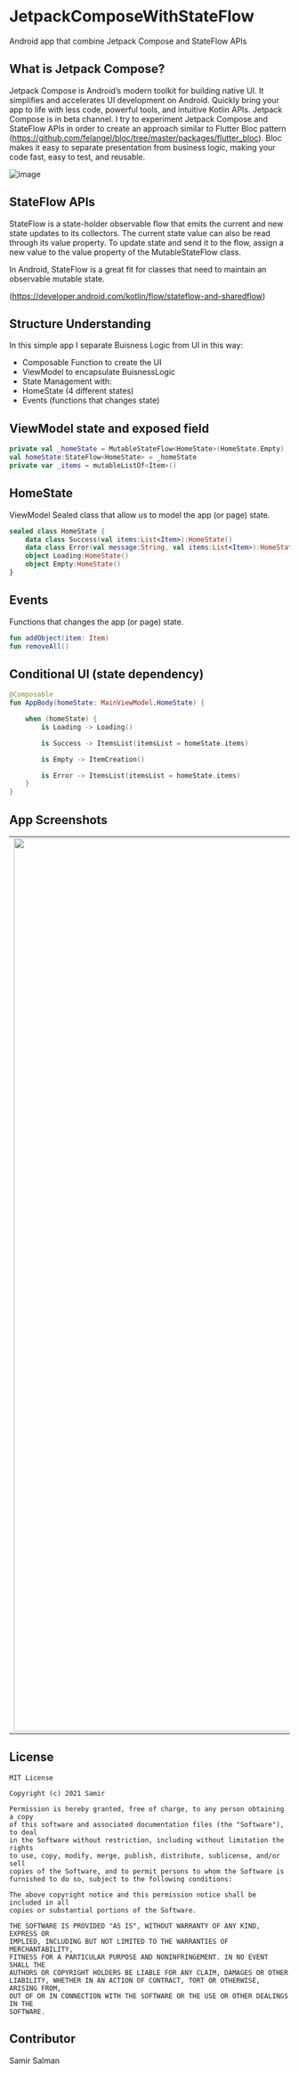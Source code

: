 # JetpackComposeWithStateFlow
 Android app that combine Jetpack Compose and StateFlow APIs
 
## What is Jetpack Compose?

Jetpack Compose is Android’s modern toolkit for building native UI. It simplifies and accelerates UI development on Android. Quickly bring your app to life with less code, powerful tools, and intuitive Kotlin APIs. Jetpack Compose is in beta channel. I try to experiment Jetpack Compose and StateFlow APIs in order to create an approach similar to Flutter Bloc pattern (https://github.com/felangel/bloc/tree/master/packages/flutter_bloc). Bloc makes it easy to separate presentation from business logic, making your code fast, easy to test, and reusable. 

![image](https://user-images.githubusercontent.com/33979978/109959824-4bbf0980-7ce8-11eb-88ae-f7af571cc613.png)


## StateFlow APIs

StateFlow is a state-holder observable flow that emits the current and new state updates to its collectors. The current state value can also be read through its value property. To update state and send it to the flow, assign a new value to the value property of the MutableStateFlow class.

In Android, StateFlow is a great fit for classes that need to maintain an observable mutable state.

(https://developer.android.com/kotlin/flow/stateflow-and-sharedflow)

## Structure Understanding
In this simple app I separate Buisness Logic from UI in this way:

- Composable Function to create the UI
- ViewModel to encapsulate BuisnessLogic
- State Management with:
- HomeState (4 different states)
- Events (functions that changes state)

## ViewModel state and exposed field

```kotlin
private val _homeState = MutableStateFlow<HomeState>(HomeState.Empty)
val homeState:StateFlow<HomeState> = _homeState
private var _items = mutableListOf<Item>()
```

## HomeState

ViewModel Sealed class that allow us to model the app (or page) state.

```kotlin
sealed class HomeState {
    data class Success(val items:List<Item>):HomeState()
    data class Error(val message:String, val items:List<Item>):HomeState()
    object Loading:HomeState()
    object Empty:HomeState()
}
```

## Events

Functions that changes the app (or page) state.

```kotlin
fun addObject(item: Item)
fun removeAll()
```

## Conditional UI (state dependency)

```kotlin
@Composable
fun AppBody(homeState: MainViewModel.HomeState) {

    when (homeState) {
        is Loading -> Loading()

        is Success -> ItemsList(itemsList = homeState.items)

        is Empty -> ItemCreation()

        is Error -> ItemsList(itemsList = homeState.items)
    }
}
```

## App Screenshots


| | | | |
|:-------------------------:|:-------------------------:|:-------------------------:|:-------------------------:|
|<img width="1604" alt="s1" src="https://user-images.githubusercontent.com/33979978/109961982-f506ff00-7cea-11eb-85b7-db2aa1770481.png"> |  <img width="1604" alt="s2" src="https://user-images.githubusercontent.com/33979978/109961998-fa644980-7cea-11eb-8c23-bac39cdc70a5.png">|<img width="1604" alt="s3" src="https://user-images.githubusercontent.com/33979978/109962144-22ec4380-7ceb-11eb-9203-1364c8c7d430.png">|<img width="1604" alt="s4" src="https://user-images.githubusercontent.com/33979978/109962168-28e22480-7ceb-11eb-87ac-9c65539d0869.png">| 


## License

```
MIT License

Copyright (c) 2021 Samir

Permission is hereby granted, free of charge, to any person obtaining a copy
of this software and associated documentation files (the "Software"), to deal
in the Software without restriction, including without limitation the rights
to use, copy, modify, merge, publish, distribute, sublicense, and/or sell
copies of the Software, and to permit persons to whom the Software is
furnished to do so, subject to the following conditions:

The above copyright notice and this permission notice shall be included in all
copies or substantial portions of the Software.

THE SOFTWARE IS PROVIDED "AS IS", WITHOUT WARRANTY OF ANY KIND, EXPRESS OR
IMPLIED, INCLUDING BUT NOT LIMITED TO THE WARRANTIES OF MERCHANTABILITY,
FITNESS FOR A PARTICULAR PURPOSE AND NONINFRINGEMENT. IN NO EVENT SHALL THE
AUTHORS OR COPYRIGHT HOLDERS BE LIABLE FOR ANY CLAIM, DAMAGES OR OTHER
LIABILITY, WHETHER IN AN ACTION OF CONTRACT, TORT OR OTHERWISE, ARISING FROM,
OUT OF OR IN CONNECTION WITH THE SOFTWARE OR THE USE OR OTHER DEALINGS IN THE
SOFTWARE.
```

## Contributor

Samir Salman
